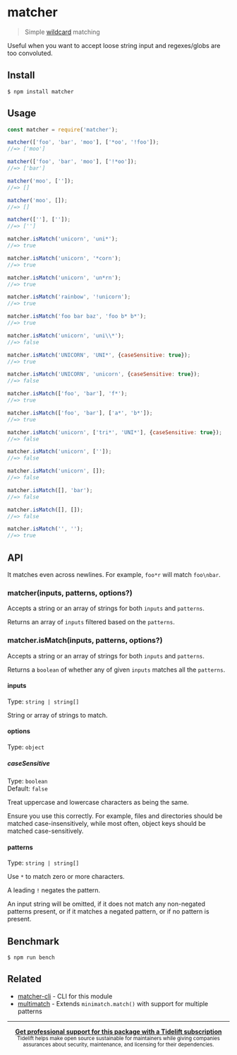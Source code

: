 # matcher

> Simple [wildcard](https://en.wikipedia.org/wiki/Wildcard_character) matching

Useful when you want to accept loose string input and regexes/globs are too convoluted.

## Install

```
$ npm install matcher
```

## Usage

```js
const matcher = require('matcher');

matcher(['foo', 'bar', 'moo'], ['*oo', '!foo']);
//=> ['moo']

matcher(['foo', 'bar', 'moo'], ['!*oo']);
//=> ['bar']

matcher('moo', ['']);
//=> []

matcher('moo', []);
//=> []

matcher([''], ['']);
//=> ['']

matcher.isMatch('unicorn', 'uni*');
//=> true

matcher.isMatch('unicorn', '*corn');
//=> true

matcher.isMatch('unicorn', 'un*rn');
//=> true

matcher.isMatch('rainbow', '!unicorn');
//=> true

matcher.isMatch('foo bar baz', 'foo b* b*');
//=> true

matcher.isMatch('unicorn', 'uni\\*');
//=> false

matcher.isMatch('UNICORN', 'UNI*', {caseSensitive: true});
//=> true

matcher.isMatch('UNICORN', 'unicorn', {caseSensitive: true});
//=> false

matcher.isMatch(['foo', 'bar'], 'f*');
//=> true

matcher.isMatch(['foo', 'bar'], ['a*', 'b*']);
//=> true

matcher.isMatch('unicorn', ['tri*', 'UNI*'], {caseSensitive: true});
//=> false

matcher.isMatch('unicorn', ['']);
//=> false

matcher.isMatch('unicorn', []);
//=> false

matcher.isMatch([], 'bar');
//=> false

matcher.isMatch([], []);
//=> false

matcher.isMatch('', '');
//=> true
```

## API

It matches even across newlines. For example, `foo*r` will match `foo\nbar`.

### matcher(inputs, patterns, options?)

Accepts a string or an array of strings for both `inputs` and `patterns`.

Returns an array of `inputs` filtered based on the `patterns`.

### matcher.isMatch(inputs, patterns, options?)

Accepts a string or an array of strings for both `inputs` and `patterns`.

Returns a `boolean` of whether any of given `inputs` matches all the `patterns`.

#### inputs

Type: `string | string[]`

String or array of strings to match.

#### options

Type: `object`

##### caseSensitive

Type: `boolean`\
Default: `false`

Treat uppercase and lowercase characters as being the same.

Ensure you use this correctly. For example, files and directories should be matched case-insensitively, while most often, object keys should be matched case-sensitively.

#### patterns

Type: `string | string[]`

Use `*` to match zero or more characters.

A leading `!` negates the pattern.

An input string will be omitted, if it does not match any non-negated patterns present, or if it matches a negated pattern, or if no pattern is present.

## Benchmark

```
$ npm run bench
```

## Related

- [matcher-cli](https://github.com/sindresorhus/matcher-cli) - CLI for this module
- [multimatch](https://github.com/sindresorhus/multimatch) - Extends `minimatch.match()` with support for multiple patterns

---

<div align="center">
	<b>
		<a href="https://tidelift.com/subscription/pkg/npm-matcher?utm_source=npm-matcher&utm_medium=referral&utm_campaign=readme">Get professional support for this package with a Tidelift subscription</a>
	</b>
	<br>
	<sub>
		Tidelift helps make open source sustainable for maintainers while giving companies<br>assurances about security, maintenance, and licensing for their dependencies.
	</sub>
</div>
